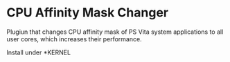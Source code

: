 # CPU Affinity Mask Changer

Plugiun that changes CPU affinity mask of PS Vita system applications to all user cores, which increases their performance.

Install under *KERNEL
